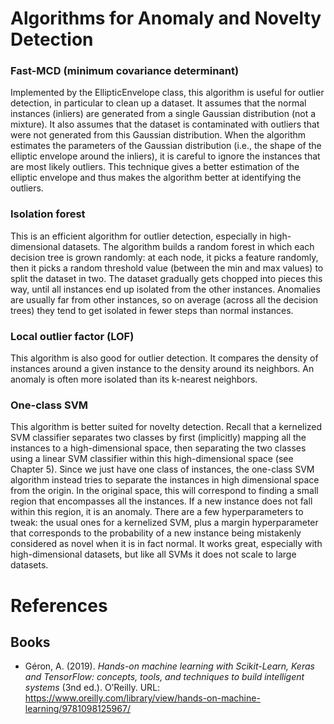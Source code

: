 

# Algorithms for Anomaly and Novelty Detection

### Fast-MCD (minimum covariance determinant)

Implemented by the EllipticEnvelope class, this algorithm is useful for outlier detection, in particular to clean up a dataset. It assumes that the normal instances (inliers) are generated from a single Gaussian distribution (not a mixture). It also assumes that the dataset is contaminated with outliers that were not generated from this Gaussian distribution. When the algorithm estimates the parameters of the Gaussian distribution (i.e., the shape of the elliptic envelope around the inliers), it is careful to ignore the instances that are most likely outliers. This technique gives a better estimation of the elliptic envelope and thus makes the algorithm better at identifying the outliers.

### Isolation forest

This is an efficient algorithm for outlier detection, especially in high-dimensional datasets. The algorithm builds a random forest in which each decision tree is grown randomly: at each node, it picks a feature randomly, then it picks a random threshold value (between the min and max values) to split the dataset in two. The dataset gradually gets chopped into pieces this way, until all instances end up isolated from the other instances. Anomalies are usually far from other instances, so on average (across all the decision trees) they tend to get isolated in fewer steps than normal instances.

### Local outlier factor (LOF)

This algorithm is also good for outlier detection. It compares the density of instances around a given instance to the density around its neighbors. An anomaly is often more isolated than its k-nearest neighbors.

### One-class SVM

This algorithm is better suited for novelty detection. Recall that a kernelized SVM classifier separates two classes by first (implicitly) mapping all the instances to a high-dimensional space, then separating the two classes using a linear SVM classifier within this high-dimensional space (see Chapter 5). Since we just have one class of instances, the one-class SVM algorithm instead tries to separate the instances in high dimensional space from the origin. In the original space, this will correspond to finding a small region that encompasses all the instances.
If a new instance does not fall within this region, it is an anomaly. There are a few hyperparameters to tweak: the usual ones for a kernelized SVM, plus a margin hyperparameter that corresponds to the probability of a new instance being mistakenly considered as novel when it is in fact normal. It works great, especially with high-dimensional datasets, but like all SVMs it does not scale to large datasets.



# References



## Books

* Géron, A. (2019). *Hands-on machine learning with Scikit-Learn, Keras and TensorFlow: concepts, tools, and techniques to build intelligent systems* (3nd ed.). O’Reilly. URL: https://www.oreilly.com/library/view/hands-on-machine-learning/9781098125967/
